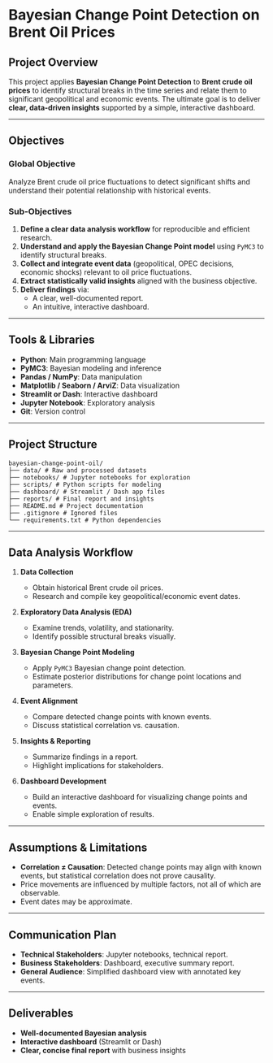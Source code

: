 # Bayesian Change Point Detection on Brent Oil Prices

## Project Overview
This project applies **Bayesian Change Point Detection** to **Brent crude oil prices** to identify structural breaks in the time series and relate them to significant geopolitical and economic events. The ultimate goal is to deliver **clear, data-driven insights** supported by a simple, interactive dashboard.

---

## Objectives

### Global Objective
Analyze Brent crude oil price fluctuations to detect significant shifts and understand their potential relationship with historical events.

### Sub-Objectives
1. **Define a clear data analysis workflow** for reproducible and efficient research.
2. **Understand and apply the Bayesian Change Point model** using `PyMC3` to identify structural breaks.
3. **Collect and integrate event data** (geopolitical, OPEC decisions, economic shocks) relevant to oil price fluctuations.
4. **Extract statistically valid insights** aligned with the business objective.
5. **Deliver findings** via:
   - A clear, well-documented report.
   - An intuitive, interactive dashboard.

---

## Tools & Libraries
- **Python**: Main programming language
- **PyMC3**: Bayesian modeling and inference
- **Pandas / NumPy**: Data manipulation
- **Matplotlib / Seaborn / ArviZ**: Data visualization
- **Streamlit or Dash**: Interactive dashboard
- **Jupyter Notebook**: Exploratory analysis
- **Git**: Version control

---

## Project Structure
```
bayesian-change-point-oil/
├── data/ # Raw and processed datasets
├── notebooks/ # Jupyter notebooks for exploration
├── scripts/ # Python scripts for modeling
├── dashboard/ # Streamlit / Dash app files
├── reports/ # Final report and insights
├── README.md # Project documentation
├── .gitignore # Ignored files
└── requirements.txt # Python dependencies
```

---

## Data Analysis Workflow

1. **Data Collection**
   - Obtain historical Brent crude oil prices.
   - Research and compile key geopolitical/economic event dates.

2. **Exploratory Data Analysis (EDA)**
   - Examine trends, volatility, and stationarity.
   - Identify possible structural breaks visually.

3. **Bayesian Change Point Modeling**
   - Apply `PyMC3` Bayesian change point detection.
   - Estimate posterior distributions for change point locations and parameters.

4. **Event Alignment**
   - Compare detected change points with known events.
   - Discuss statistical correlation vs. causation.

5. **Insights & Reporting**
   - Summarize findings in a report.
   - Highlight implications for stakeholders.

6. **Dashboard Development**
   - Build an interactive dashboard for visualizing change points and events.
   - Enable simple exploration of results.

---

## Assumptions & Limitations
- **Correlation ≠ Causation**: Detected change points may align with known events, but statistical correlation does not prove causality.
- Price movements are influenced by multiple factors, not all of which are observable.
- Event dates may be approximate.

---

## Communication Plan
- **Technical Stakeholders**: Jupyter notebooks, technical report.
- **Business Stakeholders**: Dashboard, executive summary report.
- **General Audience**: Simplified dashboard view with annotated key events.

---

## Deliverables
- **Well-documented Bayesian analysis**
- **Interactive dashboard** (Streamlit or Dash)
- **Clear, concise final report** with business insights
